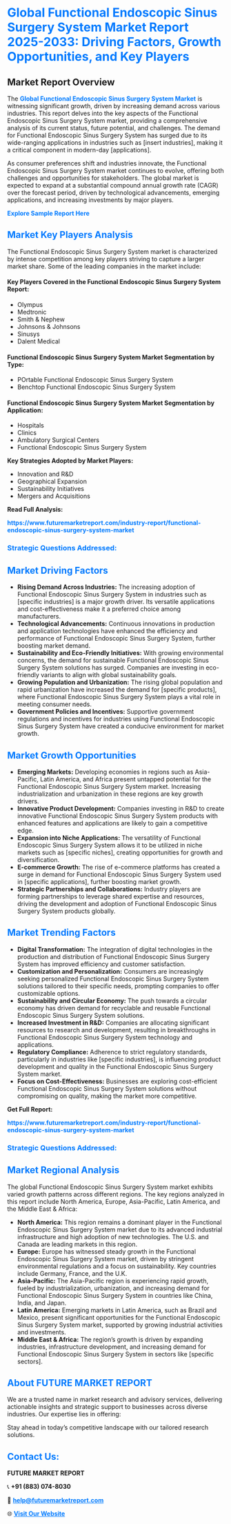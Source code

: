 <h1 style="color: #007BFF;">Global Functional Endoscopic Sinus Surgery System Market Report 2025-2033: Driving Factors, Growth Opportunities, and Key Players</h1>

<section id="overview">
<h2>Market Report Overview</h2>
<p>The <a href="https://www.futuremarketreport.com/industry-report/functional-endoscopic-sinus-surgery-system-market" style="color: #007BFF; text-decoration: none;"><strong>Global Functional Endoscopic Sinus Surgery System Market</strong></a> is witnessing significant growth, driven by increasing demand across various industries. This report delves into the key aspects of the Functional Endoscopic Sinus Surgery System market, providing a comprehensive analysis of its current status, future potential, and challenges. The demand for Functional Endoscopic Sinus Surgery System has surged due to its wide-ranging applications in industries such as [insert industries], making it a critical component in modern-day [applications].</p>
<p>As consumer preferences shift and industries innovate, the Functional Endoscopic Sinus Surgery System market continues to evolve, offering both challenges and opportunities for stakeholders. The global market is expected to expand at a substantial compound annual growth rate (CAGR) over the forecast period, driven by technological advancements, emerging applications, and increasing investments by major players.</p>
</section>

<section id="overview">
<p><a href="https://www.futuremarketreport.com/request-sample/reportId=127322" style="color: #007BFF; text-decoration: none;"><strong>Explore Sample Report Here</strong></a></p>
</section>

<section id="key-players">
<h2 style="color: #007BFF;">Market Key Players Analysis</h2>
<p>The Functional Endoscopic Sinus Surgery System market is characterized by intense competition among key players striving to capture a larger market share. Some of the leading companies in the market include:</p>
<h4>Key Players Covered in the Functional Endoscopic Sinus Surgery System Report:</h4>
<ul><li>Olympus</li><li>Medtronic</li><li>Smith &amp; Nephew</li><li>Johnsons &amp; Johnsons</li><li>Sinusys</li><li>Dalent Medical</li></ul>
<h4>Functional Endoscopic Sinus Surgery System Market Segmentation by Type:</h4>
<ul><li>POrtable Functional Endoscopic Sinus Surgery System</li><li>Benchtop Functional Endoscopic Sinus Surgery System</li></ul>

<h4>Functional Endoscopic Sinus Surgery System Market Segmentation by Application:</h4>
<ul><li>Hospitals</li><li>Clinics</li><li>Ambulatory Surgical Centers</li><li>Functional Endoscopic Sinus Surgery System</li></ul>
<p><strong>Key Strategies Adopted by Market Players:</strong></p>
<ul>
<li>Innovation and R&D</li>
<li>Geographical Expansion</li>
<li>Sustainability Initiatives</li>
<li>Mergers and Acquisitions</li>
</ul>
</section>

<section>
<p><strong>Read Full Analysis: </strong></p><a href="https://www.futuremarketreport.com/industry-report/functional-endoscopic-sinus-surgery-system-market" style="color: #007BFF; text-decoration: none;"><strong>https://www.futuremarketreport.com/industry-report/functional-endoscopic-sinus-surgery-system-market</strong></a>
<h3 style="color: #007BFF;">Strategic Questions Addressed:</h3>
</section>

<section id="driving-factors">
<h2 style="color: #007BFF;">Market Driving Factors</h2>
<ul>
<li><strong>Rising Demand Across Industries:</strong> The increasing adoption of Functional Endoscopic Sinus Surgery System in industries such as [specific industries] is a major growth driver. Its versatile applications and cost-effectiveness make it a preferred choice among manufacturers.</li>
<li><strong>Technological Advancements:</strong> Continuous innovations in production and application technologies have enhanced the efficiency and performance of Functional Endoscopic Sinus Surgery System, further boosting market demand.</li>
<li><strong>Sustainability and Eco-Friendly Initiatives:</strong> With growing environmental concerns, the demand for sustainable Functional Endoscopic Sinus Surgery System solutions has surged. Companies are investing in eco-friendly variants to align with global sustainability goals.</li>
<li><strong>Growing Population and Urbanization:</strong> The rising global population and rapid urbanization have increased the demand for [specific products], where Functional Endoscopic Sinus Surgery System plays a vital role in meeting consumer needs.</li>
<li><strong>Government Policies and Incentives:</strong> Supportive government regulations and incentives for industries using Functional Endoscopic Sinus Surgery System have created a conducive environment for market growth.</li>
</ul>
</section>

<section id="growth-opportunities">
<h2 style="color: #007BFF;">Market Growth Opportunities</h2>
<ul>
<li><strong>Emerging Markets:</strong> Developing economies in regions such as Asia-Pacific, Latin America, and Africa present untapped potential for the Functional Endoscopic Sinus Surgery System market. Increasing industrialization and urbanization in these regions are key growth drivers.</li>
<li><strong>Innovative Product Development:</strong> Companies investing in R&D to create innovative Functional Endoscopic Sinus Surgery System products with enhanced features and applications are likely to gain a competitive edge.</li>
<li><strong>Expansion into Niche Applications:</strong> The versatility of Functional Endoscopic Sinus Surgery System allows it to be utilized in niche markets such as [specific niches], creating opportunities for growth and diversification.</li>
<li><strong>E-commerce Growth:</strong> The rise of e-commerce platforms has created a surge in demand for Functional Endoscopic Sinus Surgery System used in [specific applications], further boosting market growth.</li>
<li><strong>Strategic Partnerships and Collaborations:</strong> Industry players are forming partnerships to leverage shared expertise and resources, driving the development and adoption of Functional Endoscopic Sinus Surgery System products globally.</li>
</ul>
</section>

<section id="trending-factors">
<h2 style="color: #007BFF;">Market Trending Factors</h2>
<ul>
<li><strong>Digital Transformation:</strong> The integration of digital technologies in the production and distribution of Functional Endoscopic Sinus Surgery System has improved efficiency and customer satisfaction.</li>
<li><strong>Customization and Personalization:</strong> Consumers are increasingly seeking personalized Functional Endoscopic Sinus Surgery System solutions tailored to their specific needs, prompting companies to offer customizable options.</li>
<li><strong>Sustainability and Circular Economy:</strong> The push towards a circular economy has driven demand for recyclable and reusable Functional Endoscopic Sinus Surgery System solutions.</li>
<li><strong>Increased Investment in R&D:</strong> Companies are allocating significant resources to research and development, resulting in breakthroughs in Functional Endoscopic Sinus Surgery System technology and applications.</li>
<li><strong>Regulatory Compliance:</strong> Adherence to strict regulatory standards, particularly in industries like [specific industries], is influencing product development and quality in the Functional Endoscopic Sinus Surgery System market.</li>
<li><strong>Focus on Cost-Effectiveness:</strong> Businesses are exploring cost-efficient Functional Endoscopic Sinus Surgery System solutions without compromising on quality, making the market more competitive.</li>
</ul>
</section>

<section>
<p><strong>Get Full Report: </strong></p><a href="https://www.futuremarketreport.com/industry-report/functional-endoscopic-sinus-surgery-system-market" style="color: #007BFF; text-decoration: none;"><strong>https://www.futuremarketreport.com/industry-report/functional-endoscopic-sinus-surgery-system-market</strong></a>
<h3 style="color: #007BFF;">Strategic Questions Addressed:</h3>
</section>


<section id="regional-analysis">
<h2 style="color: #007BFF;">Market Regional Analysis</h2>
<p>The global Functional Endoscopic Sinus Surgery System market exhibits varied growth patterns across different regions. The key regions analyzed in this report include North America, Europe, Asia-Pacific, Latin America, and the Middle East & Africa:</p>
<ul>
<li><strong>North America:</strong> This region remains a dominant player in the Functional Endoscopic Sinus Surgery System market due to its advanced industrial infrastructure and high adoption of new technologies. The U.S. and Canada are leading markets in this region.</li>
<li><strong>Europe:</strong> Europe has witnessed steady growth in the Functional Endoscopic Sinus Surgery System market, driven by stringent environmental regulations and a focus on sustainability. Key countries include Germany, France, and the U.K.</li>
<li><strong>Asia-Pacific:</strong> The Asia-Pacific region is experiencing rapid growth, fueled by industrialization, urbanization, and increasing demand for Functional Endoscopic Sinus Surgery System in countries like China, India, and Japan.</li>
<li><strong>Latin America:</strong> Emerging markets in Latin America, such as Brazil and Mexico, present significant opportunities for the Functional Endoscopic Sinus Surgery System market, supported by growing industrial activities and investments.</li>
<li><strong>Middle East & Africa:</strong> The region’s growth is driven by expanding industries, infrastructure development, and increasing demand for Functional Endoscopic Sinus Surgery System in sectors like [specific sectors].</li>
</ul>
</section>

<footer>
<h2 style="color: #007BFF;">About FUTURE MARKET REPORT</h2>
<p>We are a trusted name in market research and advisory services, delivering actionable insights and strategic support to businesses across diverse industries. Our expertise lies in offering:</p>

<p>Stay ahead in today’s competitive landscape with our tailored research solutions.</p>

<h2 style="color: #007BFF;">Contact Us:</h2>
<p><strong>FUTURE MARKET REPORT</strong></p>
<p>📞 <strong>+91 (883) 074-8030</strong></p>
<p>📧 <strong><a href="mailto:help@futuremarketreport.com" style="color: #007BFF;">help@futuremarketreport.com</a></strong></p>
<p>🌐 <strong><a href="https://www.futuremarketreport.com/" style="color: #007BFF;">Visit Our Website</a></strong></p>
</footer>